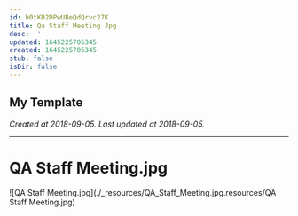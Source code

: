 ```yaml
---
id: b0tKD2DPwUBeQdQrvc27K
title: Qa Staff Meeting Jpg
desc: ''
updated: 1645225706345
created: 1645225706345
stub: false
isDir: false
---
```

My Template
---

_Created at 2018-09-05._
_Last updated at 2018-09-05._




---

# QA Staff Meeting.jpg


![QA Staff Meeting.jpg](./_resources/QA_Staff_Meeting.jpg.resources/QA Staff Meeting.jpg)

